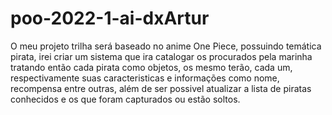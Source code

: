 # poo-2022-1-ai-dxArtur

O meu projeto trilha será baseado no anime One Piece, possuindo temática
pirata, irei criar um sistema que ira catalogar os procurados pela marinha
tratando então cada pirata como objetos, os mesmo terão, cada um, respectivamente suas caracteristicas e informações como nome, recompensa
entre outras, além de ser possivel atualizar a lista de piratas conhecidos e os que foram capturados ou estão soltos.
